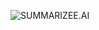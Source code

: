 
![SUMMARIZEE.AI](https://i.ibb.co/NK12JG2/Thumbnail-26.png](https://ibb.co/0j904Dw)https://ibb.co/0j904Dw](https://ibb.co/0j904Dw)https://ibb.co/0j904Dw](https://i.ibb.co/gMW0qjn/Screenshot-2023-10-20-221944.png)https://i.ibb.co/gMW0qjn/Screenshot-2023-10-20-221944.png)


